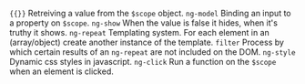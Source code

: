 
`{{}}`
  Retreiving a value from the `$scope` object.
`ng-model`
  Binding an input to a property on `$scope`.
`ng-show`
  When the value is false it hides, when it's truthy it shows.
`ng-repeat`
  Templating system. For each element in an (array/object)
  create another instance of the template.
`filter`
  Process by which certain results of an `ng-repeat` are not included on the DOM.
`ng-style`
  Dynamic css styles in javascript.
`ng-click`
  Run a function on the `$scope` when an element is clicked.
